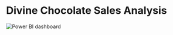 # Divine Chocolate Sales Analysis
![Power BI dashboard](https://github.com/23MD/Chocolate_Sales_Analysis/blob/5826a80c87d6e0bb1b50e64a2fce3a81828d38e0/Dashboard_SS.PNG)
